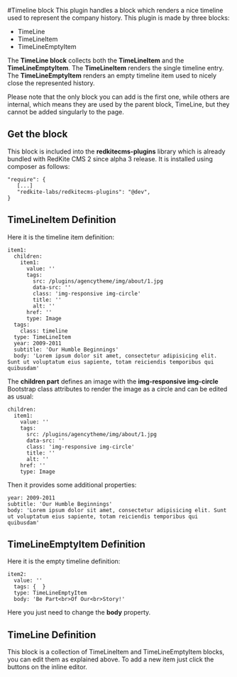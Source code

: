 #Timeline block
This plugin handles a block which renders a nice timeline used to represent the company history. This plugin is made by three blocks:

- TimeLine
- TimeLineItem
- TimeLineEmptyItem

The **TimeLine block** collects both the **TimeLineItem** and the **TimeLineEmptyItem**. 
The **TimeLineItem** renders the single timeline entry.
The **TimeLineEmptyItem** renders an empty timeline item used to nicely close the represented history.

Please note that the only block you can add is the first one, while others are internal, which means they are used by the parent block, TimeLine, but they cannot be added singularly to the page. 

## Get the block
This block is included into the **redkitecms-plugins** library which is already bundled with RedKite CMS 2 since alpha 3 release. It is installed using composer as follows:
    
    "require": {
       [...]
       "redkite-labs/redkitecms-plugins": "@dev",
    } 
 
## TimeLineItem Definition
Here it is the timeline item definition:

    item1:
      children:
        item1:
          value: ''
          tags:
            src: /plugins/agencytheme/img/about/1.jpg
            data-src: ''
            class: 'img-responsive img-circle'
            title: ''
            alt: ''
          href: ''
          type: Image
      tags:
        class: timeline
      type: TimeLineItem
      year: 2009-2011
      subtitle: 'Our Humble Beginnings'
      body: 'Lorem ipsum dolor sit amet, consectetur adipisicing elit. Sunt ut voluptatum eius sapiente, totam reiciendis temporibus qui quibusdam'
 
The **children part** defines an image with the **img-responsive img-circle** Bootstrap class attributes to render the image as a circle and can be edited as usual:

    children:
      item1:
        value: ''
        tags:
          src: /plugins/agencytheme/img/about/1.jpg
          data-src: ''
          class: 'img-responsive img-circle'
          title: ''
          alt: ''
        href: ''
        type: Image
 
Then it provides some additional properties:
 
    year: 2009-2011
    subtitle: 'Our Humble Beginnings'
    body: 'Lorem ipsum dolor sit amet, consectetur adipisicing elit. Sunt ut voluptatum eius sapiente, totam reiciendis temporibus qui quibusdam'
    
    
## TimeLineEmptyItem Definition
Here it is the empty timeline definition:

    item2:
      value: ''
      tags: {  }
      type: TimeLineEmptyItem
      body: 'Be Part<br>Of Our<br>Story!'
        
Here you just need to change the **body** property.
      
## TimeLine Definition

This block is a collection of TimeLineItem and TimeLineEmptyItem blocks, you can edit them as explained above. To add a new item just click the buttons on the inline editor. 